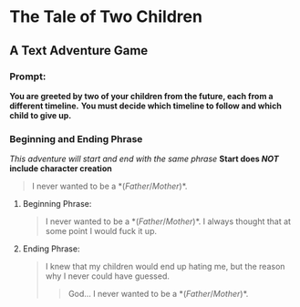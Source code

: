 # The Tale of Two Children
## A Text Adventure Game

### Prompt:
**You are greeted by two of your children from the future, each from a different timeline.**
**You must decide which timeline to follow and which child to give up.**

### Beginning and Ending Phrase
*This adventure will start and end with the same phrase*
**Start does *NOT* include character creation**
> I never wanted to be a \*(*Father*/*Mother*)\*.
1. Beginning Phrase:
    > I never wanted to be a \*(*Father*/*Mother*)\*.
    I always thought that at some point I would fuck it up.
1. Ending Phrase:
    > I knew that my children would end up hating me, but the reason why I never could have guessed.
    >> God… I never wanted to be a \*(*Father*/*Mother*)\*.